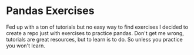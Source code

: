# Pandas Exercises

Fed up with a ton of tutorials but no easy way to find exercises I decided to create a repo just with exercises to practice pandas. Don't get me wrong, tutorials are great resources, but to learn is to do. So unless you practice you won't learn.
